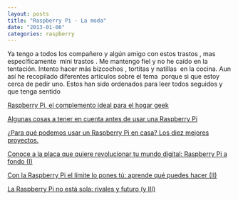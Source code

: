 ```yaml
---
layout: posts
title: "Raspberry Pi - La moda"
date: "2013-01-06"
categories: raspberry
---
```


Ya tengo a todos los compañero y algún amigo con estos trastos , mas específicamente  mini trastos . Me mantengo fiel y no he caído en la tentación. Intento hacer más bizcochos , tortitas y natillas  en la cocina. Aun así he recopilado diferentes artículos sobre el tema  porque si que estoy cerca de pedir uno. Estos han sido ordenados para leer todos seguidos y que tenga sentido

[Raspberry Pi, el complemento ideal para el hogar geek](https://www.xatakahome.com/electrodomesticos-innovadores/raspberry-pi-el-complemento-ideal-para-el-hogar-geek)

[Algunas cosas a tener en cuenta antes de usar una Raspberry Pi](https://www.xatakahome.com/domotica/algunas-cosas-a-tener-en-cuenta-antes-de-usar-una-raspberry-pi)

[¿Para qué podemos usar un Raspberry Pi en casa? Los diez mejores proyectos.](https://www.xatakahome.com/trucos-y-bricolaje-smart/para-que-podemos-usar-un-raspberry-pi-en-casa-los-diez-mejores-proyectos)

[Conoce a la placa que quiere revolucionar tu mundo digital: Raspberry Pi a fondo (I)](https://www.xataka.com/componentes-de-pc/conoce-a-la-placa-que-quiere-revolucionar-tu-mundo-digital-raspberry-pi-a-fondo)

[Con la Raspberry Pi el límite lo pones tú: aprende qué puedes hacer (II)](https://www.xataka.com/componentes-de-pc/con-la-raspberry-pi-el-limite-lo-pones-tu-aprende-que-puedes-hacer-ii)

[La Raspberry Pi no está sola: rivales y futuro (y III)](https://www.xataka.com/componentes-de-pc/conoce-a-la-placa-que-quiere-revolucionar-tu-mundo-digital-raspberry-pi-a-fondo-parte-iii "La Raspberry Pi no está sola: rivales y futuro (y III)")
